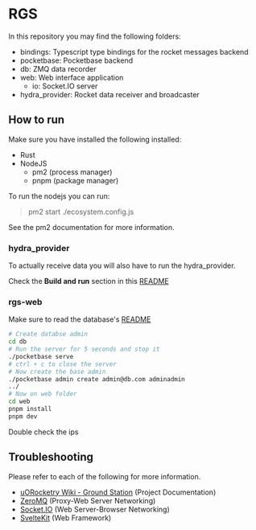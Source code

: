 # RGS

In this repository you may find the following folders:

- bindings: Typescript type bindings for the rocket messages backend
- pocketbase: Pocketbase backend
- db: ZMQ data recorder
- web: Web interface application
  - io: Socket.IO server
- hydra_provider: Rocket data receiver and broadcaster

## How to run

Make sure you have installed the following installed:

- Rust
- NodeJS
  - pm2 (process manager)
  - pnpm (package manager)

To run the nodejs you can run:

> pm2 start ./ecosystem.config.js

See the pm2 documentation for more information.

### hydra_provider

To actually receive data you will also have to run the hydra_provider.

Check the **Build and run** section in this [README](https://github.com/uorocketry/rgs/blob/24ee2dd0feac205fe080345babce9c57cf63626b/hydra_provider/README.md)

### rgs-web

Make sure to read the database's [README](https://github.com/uorocketry/rgs/blob/main/rgs-web/db/README.Md)

```bash
# Create databse admin
cd db
# Run the server for 5 seconds and stop it
./pocketbase serve
# ctrl + c to close the server
# Now create the base admin
./pocketbase admin create admin@db.com adminadmin
../
# Now on web folder
cd web
pnpm install
pnpm dev
```

Double check the ips

## Troubleshooting

Please refer to each of the following for more information.

- [uORocketry Wiki - Ground Station](https://avwiki.uorocketry.ca/en/Avionics/HYDRA/Software/Ground-Station) (Project Documentation)
- [ZeroMQ](https://zeromq.org/get-started/) (Proxy-Web Server Networking)
- [Socket.IO](https://socket.io/docs/v4/) (Web Server-Browser Networking)
- [SvelteKit](https://kit.svelte.dev/docs/introduction) (Web Framework)
